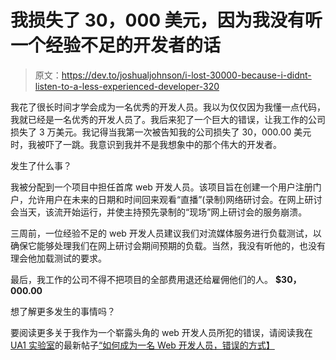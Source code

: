 # 我损失了 30，000 美元，因为我没有听一个经验不足的开发者的话

> 原文：<https://dev.to/joshualjohnson/i-lost-30000-because-i-didnt-listen-to-a-less-experienced-developer-320>

我花了很长时间才学会成为一名优秀的开发人员。我以为仅仅因为我懂一点代码，我就已经是一名优秀的开发人员了。我后来犯了一个巨大的错误，让我工作的公司损失了 3 万美元。我记得当我第一次被告知我的公司损失了 30，000.00 美元时，我被吓了一跳。我意识到我并不是我想象中的那个伟大的开发者。

发生了什么事？

我被分配到一个项目中担任首席 web 开发人员。该项目旨在创建一个用户注册门户，允许用户在未来的日期和时间回来观看“直播”(录制)网络研讨会。在网上研讨会当天，该流开始运行，并使主持预先录制的“现场”网上研讨会的服务崩溃。

三周前，一位经验不足的 web 开发人员建议我们对流媒体服务进行负载测试，以确保它能够处理我们在网上研讨会期间预期的负载。当然，我没有听他的，也没有理会他加载测试的要求。

最后，我工作的公司不得不把项目的全部费用退还给雇佣他们的人。 **$30，000.00**

想了解更多发生的事情吗？

要阅读更多关于我作为一个崭露头角的 web 开发人员所犯的错误，请阅读我在 [UA1 实验室](https://ua1.us)的最新帖子[“如何成为一名 Web 开发人员，错误的方式】](https://ua1.us/news/developer-tips/how-to-become-a-web-developer/)